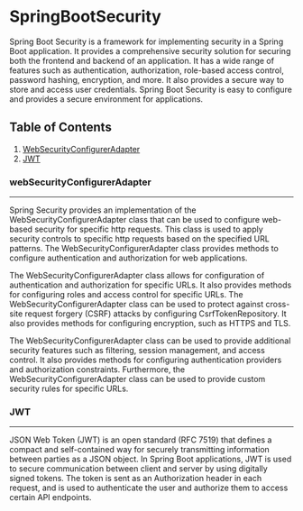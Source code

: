 # SpringBootSecurity

Spring Boot Security is a framework for implementing security in a Spring Boot application. It provides a comprehensive security solution for securing both the frontend and backend of an application. It has a wide range of features such as authentication, authorization, role-based access control, password hashing, encryption, and more. It also provides a secure way to store and access user credentials. Spring Boot Security is easy to configure and provides a secure environment for applications.

 ## Table of Contents
1. [WebSecurityConfigurerAdapter](#webSecurityConfigurerAdapter)
2. [JWT](#JWT)


### webSecurityConfigurerAdapter
***
Spring Security provides an implementation of the WebSecurityConfigurerAdapter class that can be used to configure web-based security for specific http requests. This class is used to apply security controls to specific http requests based on the specified URL patterns. The WebSecurityConfigurerAdapter class provides methods to configure authentication and authorization for web applications.

The WebSecurityConfigurerAdapter class allows for configuration of authentication and authorization for specific URLs. It also provides methods for configuring roles and access control for specific URLs. The WebSecurityConfigurerAdapter class can be used to protect against cross-site request forgery (CSRF) attacks by configuring CsrfTokenRepository. It also provides methods for configuring encryption, such as HTTPS and TLS.

The WebSecurityConfigurerAdapter class can be used to provide additional security features such as filtering, session management, and access control. It also provides methods for configuring authentication providers and authorization constraints. Furthermore, the WebSecurityConfigurerAdapter class can be used to provide custom security rules for specific URLs.

### JWT
***
JSON Web Token (JWT) is an open standard (RFC 7519) that defines a compact and self-contained way for securely transmitting information between parties as a JSON object. In Spring Boot applications, JWT is used to secure communication between client and server by using digitally signed tokens. The token is sent as an Authorization header in each request, and is used to authenticate the user and authorize them to access certain API endpoints.


  <!-- 
  ## Table of Contents
1. [General Info](#general-info)
2. [Technologies](#technologies)
3. [Installation](#installation)
4. [Collaboration](#collaboration)
5. [FAQs](#faqs)
### General Info
***
Write down general information about your project. It is a good idea to always put a project status in the readme file. This is where you can add it. 
### Screenshot
![Image text](https://www.united-internet.de/fileadmin/user_upload/Brands/Downloads/Logo_IONOS_by.jpg)
## Technologies
***
A list of technologies used within the project:
* [Technology name](https://example.com): Version 12.3 
* [Technology name](https://example.com): Version 2.34
* [Library name](https://example.com): Version 1234
## Installation
***
A little intro about the installation. 
```
$ git clone https://example.com
$ cd ../path/to/the/file
$ npm install
$ npm start
```
Side information: To use the application in a special environment use ```lorem ipsum``` to start
## Collaboration
***
Give instructions on how to collaborate with your project.
> Maybe you want to write a quote in this part. 
> Should it encompass several lines?
> This is how you do it.
## FAQs
***
A list of frequently asked questions
1. **This is a question in bold**
Answer to the first question with _italic words_. 
2. __Second question in bold__ 
To answer this question, we use an unordered list:
* First point
* Second Point
* Third point
3. **Third question in bold**
Answer to the third question with *italic words*.
4. **Fourth question in bold**
| Headline 1 in the tablehead | Headline 2 in the tablehead | Headline 3 in the tablehead |
|:--------------|:-------------:|--------------:|
| text-align left | text-align center | text-align right |
 -->


